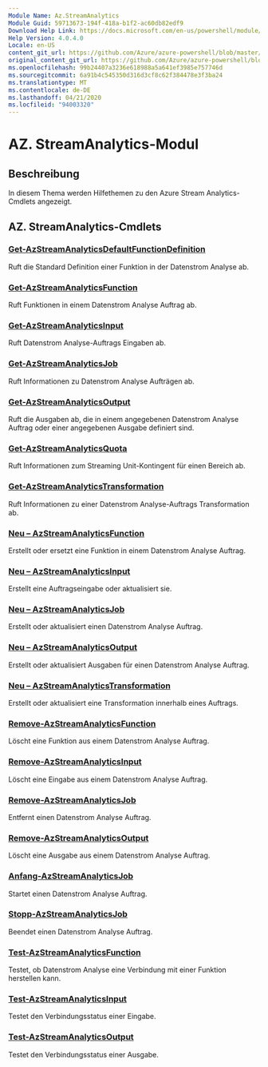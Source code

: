 ```yaml
---
Module Name: Az.StreamAnalytics
Module Guid: 59713673-194f-418a-b1f2-ac60db82edf9
Download Help Link: https://docs.microsoft.com/en-us/powershell/module/az.streamanalytics
Help Version: 4.0.4.0
Locale: en-US
content_git_url: https://github.com/Azure/azure-powershell/blob/master/src/StreamAnalytics/StreamAnalytics/help/Az.StreamAnalytics.md
original_content_git_url: https://github.com/Azure/azure-powershell/blob/master/src/StreamAnalytics/StreamAnalytics/help/Az.StreamAnalytics.md
ms.openlocfilehash: 99b24407a3236e618988a5a641ef3985e757746d
ms.sourcegitcommit: 6a91b4c545350d316d3cf8c62f384478e3f3ba24
ms.translationtype: MT
ms.contentlocale: de-DE
ms.lasthandoff: 04/21/2020
ms.locfileid: "94003320"
---
```

# AZ. StreamAnalytics-Modul
## Beschreibung
In diesem Thema werden Hilfethemen zu den Azure Stream Analytics-Cmdlets angezeigt.

## AZ. StreamAnalytics-Cmdlets
### [Get-AzStreamAnalyticsDefaultFunctionDefinition](Get-AzStreamAnalyticsDefaultFunctionDefinition.md)
Ruft die Standard Definition einer Funktion in der Datenstrom Analyse ab.

### [Get-AzStreamAnalyticsFunction](Get-AzStreamAnalyticsFunction.md)
Ruft Funktionen in einem Datenstrom Analyse Auftrag ab.

### [Get-AzStreamAnalyticsInput](Get-AzStreamAnalyticsInput.md)
Ruft Datenstrom Analyse-Auftrags Eingaben ab.

### [Get-AzStreamAnalyticsJob](Get-AzStreamAnalyticsJob.md)
Ruft Informationen zu Datenstrom Analyse Aufträgen ab.

### [Get-AzStreamAnalyticsOutput](Get-AzStreamAnalyticsOutput.md)
Ruft die Ausgaben ab, die in einem angegebenen Datenstrom Analyse Auftrag oder einer angegebenen Ausgabe definiert sind.

### [Get-AzStreamAnalyticsQuota](Get-AzStreamAnalyticsQuota.md)
Ruft Informationen zum Streaming Unit-Kontingent für einen Bereich ab.

### [Get-AzStreamAnalyticsTransformation](Get-AzStreamAnalyticsTransformation.md)
Ruft Informationen zu einer Datenstrom Analyse-Auftrags Transformation ab.

### [Neu – AzStreamAnalyticsFunction](New-AzStreamAnalyticsFunction.md)
Erstellt oder ersetzt eine Funktion in einem Datenstrom Analyse Auftrag.

### [Neu – AzStreamAnalyticsInput](New-AzStreamAnalyticsInput.md)
Erstellt eine Auftragseingabe oder aktualisiert sie.

### [Neu – AzStreamAnalyticsJob](New-AzStreamAnalyticsJob.md)
Erstellt oder aktualisiert einen Datenstrom Analyse Auftrag.

### [Neu – AzStreamAnalyticsOutput](New-AzStreamAnalyticsOutput.md)
Erstellt oder aktualisiert Ausgaben für einen Datenstrom Analyse Auftrag.

### [Neu – AzStreamAnalyticsTransformation](New-AzStreamAnalyticsTransformation.md)
Erstellt oder aktualisiert eine Transformation innerhalb eines Auftrags.

### [Remove-AzStreamAnalyticsFunction](Remove-AzStreamAnalyticsFunction.md)
Löscht eine Funktion aus einem Datenstrom Analyse Auftrag.

### [Remove-AzStreamAnalyticsInput](Remove-AzStreamAnalyticsInput.md)
Löscht eine Eingabe aus einem Datenstrom Analyse Auftrag.

### [Remove-AzStreamAnalyticsJob](Remove-AzStreamAnalyticsJob.md)
Entfernt einen Datenstrom Analyse Auftrag.

### [Remove-AzStreamAnalyticsOutput](Remove-AzStreamAnalyticsOutput.md)
Löscht eine Ausgabe aus einem Datenstrom Analyse Auftrag.

### [Anfang-AzStreamAnalyticsJob](Start-AzStreamAnalyticsJob.md)
Startet einen Datenstrom Analyse Auftrag.

### [Stopp-AzStreamAnalyticsJob](Stop-AzStreamAnalyticsJob.md)
Beendet einen Datenstrom Analyse Auftrag.

### [Test-AzStreamAnalyticsFunction](Test-AzStreamAnalyticsFunction.md)
Testet, ob Datenstrom Analyse eine Verbindung mit einer Funktion herstellen kann.

### [Test-AzStreamAnalyticsInput](Test-AzStreamAnalyticsInput.md)
Testet den Verbindungsstatus einer Eingabe.

### [Test-AzStreamAnalyticsOutput](Test-AzStreamAnalyticsOutput.md)
Testet den Verbindungsstatus einer Ausgabe.

